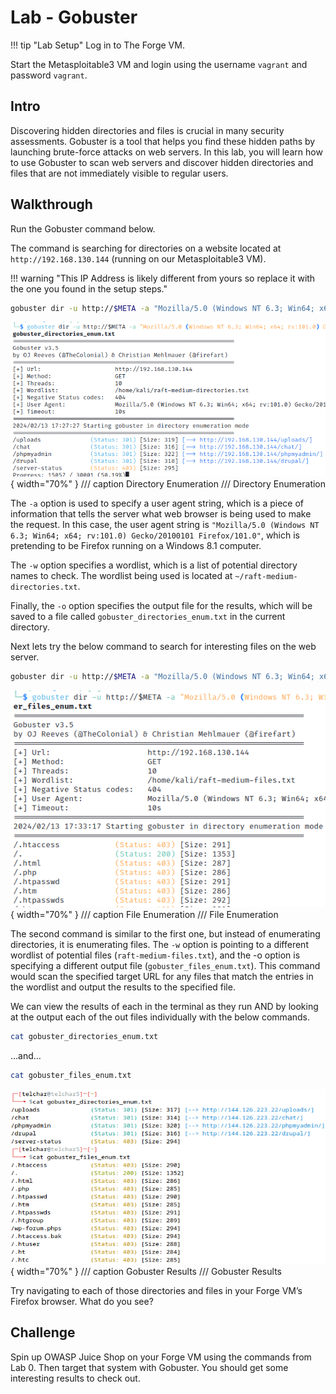 # Lab - Gobuster

!!! tip "Lab Setup"
    Log in to The Forge VM.

Start the Metasploitable3 VM and login using the username `vagrant` and password `vagrant`.

## Intro

Discovering hidden directories and files is crucial in many security assessments. Gobuster is a tool that helps you find these hidden paths by launching brute-force attacks on web servers. In this lab, you will learn how to use Gobuster to scan web servers and discover hidden directories and files that are not immediately visible to regular users.

## Walkthrough

Run the Gobuster command below.

The command is searching for directories on a website located at `http://192.168.130.144` (running on our Metasploitable3 VM).

!!! warning "This IP Address is likely different from yours so replace it with the one you found in the setup steps."

```bash
gobuster dir -u http://$META -a "Mozilla/5.0 (Windows NT 6.3; Win64; x64; rv:101.0) Gecko/20100101 Firefox/101.0" -w ~/ITOT_Lab_Files/gobuster/raft-medium-directories.txt -o ./gobuster_directories_enum.txt
```

![Directory Enumeration](./img/Untitled.png){ width="70%" }
/// caption
Directory Enumeration
///
Directory Enumeration

The `-a` option is used to specify a user agent string, which is a piece of information that tells the server what web browser is being used to make the request. In this case, the user agent string is `"Mozilla/5.0 (Windows NT 6.3; Win64; x64; rv:101.0) Gecko/20100101 Firefox/101.0"`, which is pretending to be Firefox running on a Windows 8.1 computer.

The `-w` option specifies a wordlist, which is a list of potential directory names to check. The wordlist being used is located at `~/raft-medium-directories.txt`.

Finally, the `-o` option specifies the output file for the results, which will be saved to a file called `gobuster_directories_enum.txt` in the current directory.

Next lets try the below command to search for interesting files on the web server.

```bash
gobuster dir -u http://$META -a "Mozilla/5.0 (Windows NT 6.3; Win64; x64; rv:101.0) Gecko/20100101 Firefox/101.0" -w ~/ITOT_Lab_Files/gobuster/raft-medium-files.txt -o ./gobuster_files_enum.txt
```

![File Enumeration](./img/Untitled%201.png){ width="70%" }
/// caption
File Enumeration
///
File Enumeration

The second command is similar to the first one, but instead of enumerating directories, it is enumerating files. The `-w` option is pointing to a different wordlist of potential files (`raft-medium-files.txt`), and the -o option is specifying a different output file (`gobuster_files_enum.txt`). This command would scan the specified target URL for any files that match the entries in the wordlist and output the results to the specified file.

We can view the results of each in the terminal as they run AND by looking at the output each of the out files individually with the below commands.

```bash
cat gobuster_directories_enum.txt
```

…and…

```bash
cat gobuster_files_enum.txt
```

![Gobuster Results](./img/Untitled%202.png){ width="70%" }
/// caption
Gobuster Results
///
Gobuster Results

Try navigating to each of those directories and files in your Forge VM’s Firefox browser. What do you see?

## Challenge

Spin up OWASP Juice Shop on your Forge VM using the commands from Lab 0. Then target that system with Gobuster. You should get some interesting results to check out.